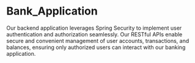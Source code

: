 # Bank_Application
Our backend application leverages Spring Security to implement user authentication and authorization seamlessly.
Our RESTful APIs enable secure and convenient management of user accounts, transactions, and 
balances, ensuring only authorized users can interact with our banking application.
